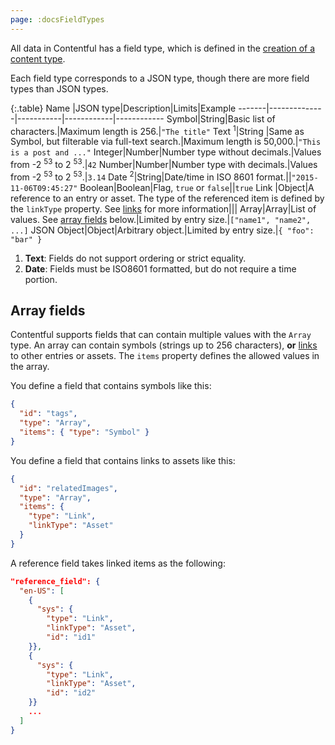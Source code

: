 ```yaml
---
page: :docsFieldTypes
---
```


All data in Contentful has a field type, which is defined in the [creation of a content type](https://www.contentful.com/developers/docs/references/content-management-api/#/reference/content-types/create-a-content-type).

Each field type corresponds to a JSON type, though there are more field types than JSON types.

{:.table}
Name |JSON type|Description|Limits|Example
-------|--------------|-----------|------------|------------
Symbol|String|Basic list of characters.|Maximum length is 256.|`"The title"`
Text <sup>1</sup>|String |Same as Symbol, but filterable via full-text search.|Maximum length is 50,000.|`"This is a post and ..."`
Integer|Number|Number type without decimals.|Values from -2 <sup>53</sup> to 2 <sup>53</sup>.|`42`
Number|Number|Number type with decimals.|Values from -2 <sup>53</sup> to 2 <sup>53</sup>.|`3.14`
Date <sup>2</sup>|String|Date/time in ISO 8601 format.||`"2015-11-06T09:45:27"`
Boolean|Boolean|Flag, `true` or `false`||`true`
Link |Object|A reference to an entry or asset. The type of the referenced item is defined by the `linkType` property. See [links](https://www.contentful.com/developers/docs/concepts/links/) for more information|||
Array|Array|List of values. See [array fields](#array-fields) below.|Limited by entry size.|`["name1", "name2", ...]`
JSON Object|Object|Arbitrary object.|Limited by entry size.|`{ "foo": "bar" }`

1. **Text**: Fields do not support ordering or strict equality.
2. **Date**: Fields must be ISO8601 formatted, but do not require a time portion.

## Array fields

Contentful supports fields that can contain multiple values with the `Array` type. An array can contain symbols (strings up to 256 characters), **or** [links](/developers/docs/concepts/links/) to other entries or assets. The `items` property defines the allowed values in the array.

You define a field that contains symbols like this:

~~~json
{
  "id": "tags",
  "type": "Array",
  "items": { "type": "Symbol" }
}
~~~

You define a field that contains links to assets like this:

~~~json
{
  "id": "relatedImages",
  "type": "Array",
  "items": {
    "type": "Link",
    "linkType": "Asset"
  }
}
~~~

A reference field takes linked items as the following:

~~~json
"reference_field": {
  "en-US": [
    {
      "sys": {
        "type": "Link",
        "linkType": "Asset",
        "id": "id1"
    }},
    {
      "sys": {
        "type": "Link",
        "linkType": "Asset",
        "id": "id2"
    }}
    ...
  ]
}
~~~
